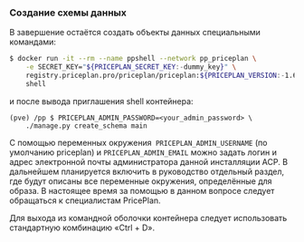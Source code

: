 ### Создание схемы данных

В завершение остаётся создать объекты данных специальными командами:

```bash
$ docker run -it --rm --name ppshell --network pp_priceplan \
    -e SECRET_KEY="${PRICEPLAN_SECRET_KEY:-dummy_key}" \
    registry.priceplan.pro/priceplan/priceplan:${PRICEPLAN_VERSION:-1.6.1} \
    shell
```

и после вывода приглашения shell контейнера:

```
(pve) /pp $ PRICEPLAN_ADMIN_PASSWORD=<your_admin_password> \
    ./manage.py create_schema main
```

С помощью переменных окружения` PRICEPLAN_ADMIN_USERNAME` \(по умолчанию priceplan\) и `PRICEPLAN_ADMIN_EMAIL` можно задать логин и адрес электронной почты администратора данной инсталляции АСР. В дальнейшем планируется включить в руководство отдельный раздел, где будут описаны все переменные окружения, определённые для образа. В настоящее время за помощью в данном вопросе следует обращаться к специалистам PricePlan.

Для выхода из командной оболочки контейнера следует использовать стандартную комбинацию «Ctrl + D».

